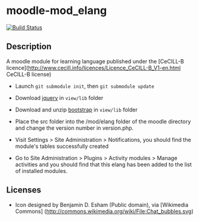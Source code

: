 moodle-mod_elang
================

[![Build Status](https://travis-ci.org/chdemko/moodle-mod_elang.png?branch=master)](https://travis-ci.org/chdemko/moodle-mod_elang)

Description
-----------
A moodle module for learning language published under the [CeCILL-B licence](http://www.cecill.info/licences/Licence_CeCILL-B_V1-en.html CeCILL-B license)

* Launch `git submodule init`, then `git submodule update`

* Download [jquery](code.jquery.com/jquery.js) in `view/lib` folder

* Download and unzip [bootstrap](http://twitter.github.io/bootstrap/assets/bootstrap.zip) in `view/lib` folder

* Place the src folder into the /mod/elang folder of the moodle directory and change the version number in version.php.

* Visit Settings > Site Administration > Notifications, you should find the module's tables successfully created

* Go to Site Administration > Plugins > Activity modules > Manage activities
  and you should find that this elang has been added to the list of
  installed modules.

Licenses
--------

* Icon designed by Benjamin D. Esham (Public domain), via [Wikimedia Commons] (http://commons.wikimedia.org/wiki/File:Chat_bubbles.svg)

